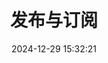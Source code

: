 ---
bookCollapseSection: true
weight: 214
title: 发布与订阅
date: 2024-12-29 15:32:21
image: https://s2.loli.net/2025/09/24/hzeyjtaJWSTmg32.png
---